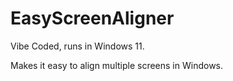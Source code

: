 # EasyScreenAligner
Vibe Coded, runs in Windows 11.

Makes it easy to align multiple screens in Windows.
